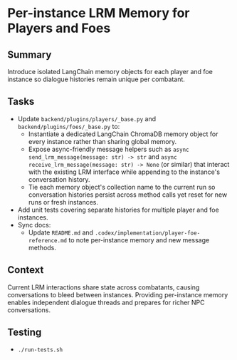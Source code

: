 # Per-instance LRM Memory for Players and Foes

## Summary
Introduce isolated LangChain memory objects for each player and foe instance so dialogue histories remain unique per combatant.

## Tasks
- Update `backend/plugins/players/_base.py` and `backend/plugins/foes/_base.py` to:
  - Instantiate a dedicated LangChain ChromaDB memory object for every instance rather than sharing global memory.
  - Expose async-friendly message helpers such as `async send_lrm_message(message: str) -> str` and `async receive_lrm_message(message: str) -> None` (or similar) that interact with the existing LRM interface while appending to the instance's conversation history.
  - Tie each memory object's collection name to the current run so conversation histories persist across method calls yet reset for new runs or fresh instances.
- Add unit tests covering separate histories for multiple player and foe instances.
- Sync docs:
  - Update `README.md` and `.codex/implementation/player-foe-reference.md` to note per-instance memory and new message methods.

## Context
Current LRM interactions share state across combatants, causing conversations to bleed between instances. Providing per-instance memory enables independent dialogue threads and prepares for richer NPC conversations.

## Testing
- `./run-tests.sh`
